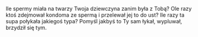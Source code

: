 Ile spermy miała na twarzy Twoja dziewczyna zanim była z Tobą?
Ole razy ktoś zdejmował kondoma ze spermą i przelewał jej to do ust?
Ile razy ta supa połykała jakiegoś typa?
Pomyśl jakbyś to Ty sam łykał, wypluwał, brzydził się tym.

